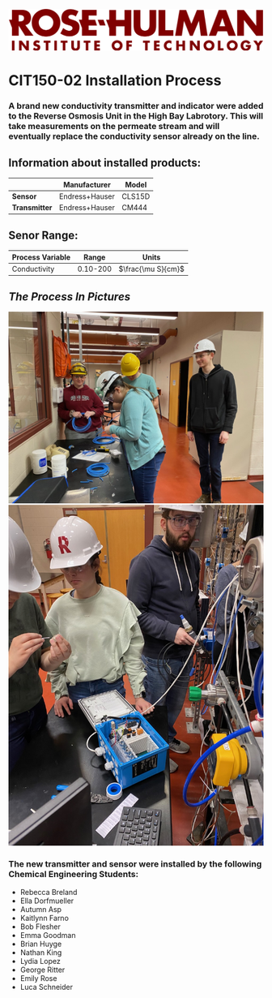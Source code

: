 ![Rose-Hulman Logo](https://github.com/rhit-brelanre/CIT150-02/blob/main/Rose%20Logo.png)

# CIT150-02 Installation Process

### A brand new conductivity transmitter and indicator were added to the Reverse Osmosis Unit in the High Bay Labrotory. This will take measurements on the permeate stream and will eventually replace the conductivity sensor already on the line.

## Information about installed products:
|  | Manufacturer | Model|
| ----------- | ----------- |--- |
| __Sensor__ | Endress+Hauser | CLS15D |
| __Transmitter__ | Endress+Hauser|CM444|


## Senor Range:
| Process Variable | Range | Units|
| ----------- | ----------- |--- |
| Conductivity | 0.10-200 |$\frac{\mu S}{cm}$|

## *The Process In Pictures*
![Work on EtherNet Cables](https://github.com/henthornlab/CIT150-02/blob/main/cit150-02-install-4.jpeg)
![Installation of the Probe](https://github.com/henthornlab/CIT150-02/blob/main/cit150-02-install-6.jpeg)


### The new transmitter and sensor were installed by the following Chemical Engineering Students:
* Rebecca Breland
* Ella Dorfmueller
* Autumn Asp
* Kaitlynn Farno
* Bob Flesher
* Emma Goodman
* Brian Huyge
* Nathan King
* Lydia Lopez
* George Ritter
* Emily Rose
* Luca Schneider
